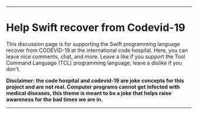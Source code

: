 ***

# Help Swift recover from Codevid-19

This discussion page is for supporting the Swift programming language recover from CODEVID-19 at the international code hospital. Here, you can leave nice comments, chat, and more. Leave a like if you support the Tool Command Language (TCL) programming language, leave a dislike if you don't.

**Disclaimer: the code hospital and codevid-19 are joke concepts for this project and are not real. Computer programs cannot get infected with medical diseases, this theme is meant to be a joke that helps raise awareness for the bad times we are in.**

***
